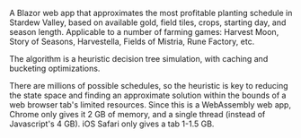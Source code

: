 A Blazor web app that approximates the most profitable planting schedule in Stardew Valley, based on available gold, field tiles, crops, starting day, and season length. Applicable to a number of farming games: Harvest Moon, Story of Seasons, Harvestella, Fields of Mistria, Rune Factory, etc.

The algorithm is a heuristic decision tree simulation, with caching and bucketing optimizations.

There are millions of possible schedules, so the heuristic is key to reducing the state space and finding an approximate solution within the bounds of a web browser tab's limited resources. Since this is a WebAssembly web app, Chrome only gives it 2 GB of memory, and a single thread (instead of Javascript's 4 GB). iOS Safari only gives a tab 1-1.5 GB.
